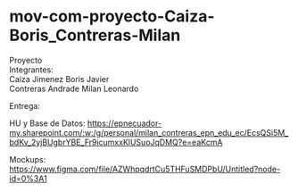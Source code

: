 # mov-com-proyecto-Caiza-Boris_Contreras-Milan
Proyecto<br>
Integrantes:  
Caiza Jimenez Boris Javier<br>
Contreras Andrade Milan Leonardo
       
Entrega:

  HU y Base de Datos: https://epnecuador-my.sharepoint.com/:w:/g/personal/milan_contreras_epn_edu_ec/EcsQSi5M_bdKv_2yjBUgbrYBE_Fr9icumxxKlUSuoJqDMQ?e=eaKcmA
	
  Mockups: https://www.figma.com/file/AZWhpqdrtCu5THFuSMDPbU/Untitled?node-id=0%3A1
	
